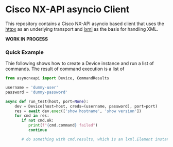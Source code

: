 # Cisco NX-API asyncio Client

This repository contains a Cisco NX-API asyncio based client that uses
the [httpx](https://www.python-httpx.org/) as an underlying transport and
[lxml](https://lxml.de/) as the basis for handling XML.

**WORK IN PROGESS**

### Quick Example

Thie following shows how to create a Device instance and run a list of
commands.  The result of command execution is a list of 

```python
from asyncnxapi import Device, CommandResults

username = 'dummy-user'
password = 'dummy-password'

async def run_test(host, port=None):
    dev = Device(host=host, creds=(username, password), port=port)
    res = await dev.exec(['show hostname', 'show version'])
    for cmd in res:
       if not cmd.ok:
          print(f"{cmd.command} failed")
          continue

       # do something with cmd.results, which is an lxml.Element instance.
```